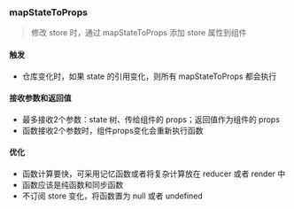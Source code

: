 ### mapStateToProps
> 修改 store 时，通过 mapStateToProps 添加 store 属性到组件

#### 触发
- 仓库变化时，如果 state 的引用变化，则所有 mapStateToProps 都会执行

#### 接收参数和返回值
- 最多接收2个参数：state 树、传给组件的 props；返回值作为组件的 props
- 函数接收2个参数时，组件props变化会重新执行函数

#### 优化
- 函数计算要快，可采用记忆函数或者将复杂计算放在 reducer 或者 render 中
- 函数应该是纯函数和同步函数
- 不订阅 store 变化，将函数置为 null 或者 undefined
